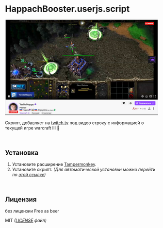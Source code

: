 # HappachBooster.userjs.script


![Image](https://github.com/knavs/user_scripts/raw/main/hpchbooster-screenshot.png)

Скрипт, добавляет на [twitch.tv](https://www.twitch.tv/directory/game/Warcraft%20III) под видео строку с информацией о текущей игре warcraft III 🎥

<br>

## Установка
1. Установите расширение [Tampermonkey](https://www.tampermonkey.net/).
2. Установите скрипт. _(Для автоматической установки можно перейти по [этой ссылке](https://github.com/knavs/user_scripts/raw/main/happach-booster.user.js))_

<br>

## Лицензия
без лицензии
Free as beer 


MIT _([LICENSE](https://github.com/Kirlovon/Kinopoisk-Watch/blob/master/LICENSE) файл)_

